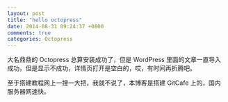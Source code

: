 ```yaml
---
layout: post
title: "hello octopress"
date: 2014-08-31 09:24:37 +0800
comments: true
categories: Octopress
---
```

大名鼎鼎的 Octopress 总算安装成功了，但是 WordPress 里面的文章一直导入成功，但是显示不成功，详情页打开是空白的，哎，有时间再折腾吧。

至于搭建教程网上一搜一大把，我就不说了，本博客是搭建 GitCafe 上的，国内服务器网速快。